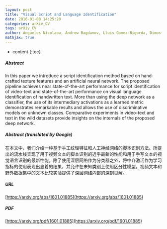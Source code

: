 ```yaml
---
layout: post
title: "Visual Script and Language Identification"
date: 2016-01-08 14:25:20
categories: arXiv_CV
tags: arXiv_CV
author: Anguelos Nicolaou, Andrew Bagdanov, Lluis Gomez-Bigorda, Dimosthenis Karatzas
mathjax: true
---
```


* content
{:toc}

##### Abstract
In this paper we introduce a script identification method based on hand-crafted texture features and an artificial neural network. The proposed pipeline achieves near state-of-the-art performance for script identification of video-text and state-of-the-art performance on visual language identification of handwritten text. More than using the deep network as a classifier, the use of its intermediary activations as a learned metric demonstrates remarkable results and allows the use of discriminative models on unknown classes. Comparative experiments in video-text and text in the wild datasets provide insights on the internals of the proposed deep network.

##### Abstract (translated by Google)
在本文中，我们介绍一种基于手工纹理特征和人工神经网络的脚本识别方法。所提出的流水线实现了用于视频文本的脚本识别的近乎最新的性能和用于手写文本的视觉语言识别的最新性能。除了使用深层网络作为分类器之外，将中介激活作为学习指标的使用表现出显着的结果，并允许在未知类别上使用区分性模型。视频文本和野外数据集中的文本比较实验提供了深层网络内部的深刻见解。

##### URL
[https://arxiv.org/abs/1601.01885](https://arxiv.org/abs/1601.01885)

##### PDF
[https://arxiv.org/pdf/1601.01885](https://arxiv.org/pdf/1601.01885)

